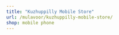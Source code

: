 ```yaml
---
title: "Kuzhuppilly Mobile Store"
url: /mulavoor/kuzhuppilly-mobile-store/
shop: mobile phone
---
```


